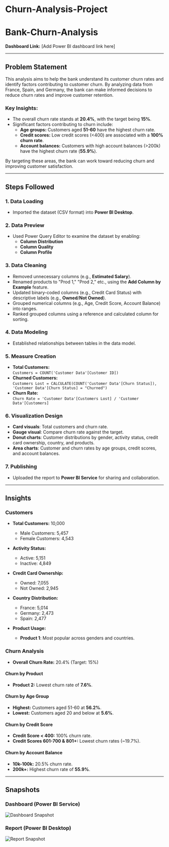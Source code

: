# Churn-Analysis-Project
# Bank-Churn-Analysis

**Dashboard Link:** [Add Power BI dashboard link here]

---

## Problem Statement

This analysis aims to help the bank understand its customer churn rates and identify factors contributing to customer churn. By analyzing data from France, Spain, and Germany, the bank can make informed decisions to reduce churn rates and improve customer retention.

### Key Insights:
- The overall churn rate stands at **20.4%**, with the target being **15%**.
- Significant factors contributing to churn include:
  - **Age groups:** Customers aged **51-60** have the highest churn rate.
  - **Credit scores:** Low credit scores (<400) are associated with a **100% churn rate**.
  - **Account balances:** Customers with high account balances (>200k) have the highest churn rate (**55.9%**).

By targeting these areas, the bank can work toward reducing churn and improving customer satisfaction.

---

## Steps Followed

### 1. Data Loading
- Imported the dataset (CSV format) into **Power BI Desktop**.

### 2. Data Preview
- Used Power Query Editor to examine the dataset by enabling:
  - **Column Distribution**
  - **Column Quality**
  - **Column Profile**

### 3. Data Cleaning
- Removed unnecessary columns (e.g., **Estimated Salary**).
- Renamed products to "Prod 1," "Prod 2," etc., using the **Add Column by Example** feature.
- Updated binary-coded columns (e.g., Credit Card Status) with descriptive labels (e.g., **Owned**/**Not Owned**).
- Grouped numerical columns (e.g., Age, Credit Score, Account Balance) into ranges.
- Ranked grouped columns using a reference and calculated column for sorting.

### 4. Data Modeling
- Established relationships between tables in the data model.

### 5. Measure Creation
- **Total Customers:**  
  `Customers = COUNT('Customer Data'[Customer ID])`
- **Churned Customers:**  
  `Customers Lost = CALCULATE(COUNT('Customer Data'[Churn Status]), 'Customer Data'[Churn Status] = "Churned")`
- **Churn Rate:**  
  `Churn Rate = 'Customer Data'[Customers Lost] / 'Customer Data'[Customers]`

### 6. Visualization Design
- **Card visuals**: Total customers and churn rate.
- **Gauge visual**: Compare churn rate against the target.
- **Donut charts**: Customer distributions by gender, activity status, credit card ownership, country, and products.
- **Area charts**: Customer and churn rates by age groups, credit scores, and account balances.

### 7. Publishing
- Uploaded the report to **Power BI Service** for sharing and collaboration.

---

## Insights

### Customers
- **Total Customers:** 10,000  
  - Male Customers: 5,457  
  - Female Customers: 4,543

- **Activity Status:**  
  - Active: 5,151  
  - Inactive: 4,849  

- **Credit Card Ownership:**  
  - Owned: 7,055  
  - Not Owned: 2,945  

- **Country Distribution:**  
  - France: 5,014  
  - Germany: 2,473  
  - Spain: 2,477  

- **Product Usage:**  
  - **Product 1**: Most popular across genders and countries.

### Churn Analysis
- **Overall Churn Rate:** 20.4% (Target: 15%)

#### Churn by Product
- **Product 2:** Lowest churn rate of **7.6%**.

#### Churn by Age Group
- **Highest:** Customers aged 51-60 at **56.2%**.  
- **Lowest:** Customers aged 20 and below at **5.6%**.

#### Churn by Credit Score
- **Credit Score < 400:** 100% churn rate.  
- **Credit Scores 601-700 & 801+:** Lowest churn rates (~19.7%).

#### Churn by Account Balance
- **10k-100k:** 20.5% churn rate.  
- **200k+:** Highest churn rate of **55.9%**.

---

## Snapshots

### Dashboard (Power BI Service)
![Dashboard Snapshot](# "Insert dashboard snapshot link here")

### Report (Power BI Desktop)
![Report Snapshot](# "Insert report snapshot link here")
